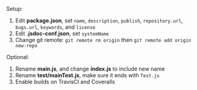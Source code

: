 Setup:

1. Edit **package.json**, set `name`, `description`, `publish`, `repository.url`, `bugs.url`, `keywords`, and `license`
2. Edit **.jsdoc-conf.json**, set `systemName`
3. Change git remote: `git remote rm origin` then `git remote add origin new-repo`

Optional:

1. Rename **main.js**, and change **index.js** to include new name
2. Rename **test/mainTest.js**, make sure it ends with `Test.js`
3. Enable builds on TravisCI and Coveralls
